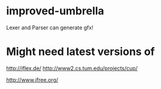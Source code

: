 # improved-umbrella
Lexer and Parser can generate gfx!

# Might need latest versions of
http://jflex.de/
http://www2.cs.tum.edu/projects/cup/

http://www.jfree.org/
